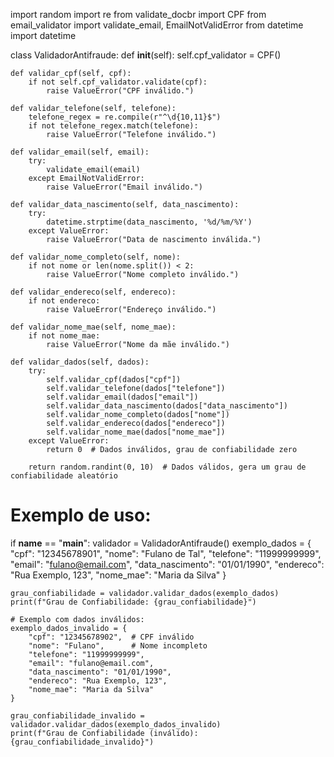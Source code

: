 import random
import re
from validate_docbr import CPF
from email_validator import validate_email, EmailNotValidError
from datetime import datetime

class ValidadorAntifraude:
    def __init__(self):
        self.cpf_validator = CPF()

    def validar_cpf(self, cpf):
        if not self.cpf_validator.validate(cpf):
            raise ValueError("CPF inválido.")

    def validar_telefone(self, telefone):
        telefone_regex = re.compile(r"^\d{10,11}$")
        if not telefone_regex.match(telefone):
            raise ValueError("Telefone inválido.")

    def validar_email(self, email):
        try:
            validate_email(email)
        except EmailNotValidError:
            raise ValueError("Email inválido.")

    def validar_data_nascimento(self, data_nascimento):
        try:
            datetime.strptime(data_nascimento, '%d/%m/%Y')
        except ValueError:
            raise ValueError("Data de nascimento inválida.")

    def validar_nome_completo(self, nome):
        if not nome or len(nome.split()) < 2:
            raise ValueError("Nome completo inválido.")

    def validar_endereco(self, endereco):
        if not endereco:
            raise ValueError("Endereço inválido.")

    def validar_nome_mae(self, nome_mae):
        if not nome_mae:
            raise ValueError("Nome da mãe inválido.")

    def validar_dados(self, dados):
        try:
            self.validar_cpf(dados["cpf"])
            self.validar_telefone(dados["telefone"])
            self.validar_email(dados["email"])
            self.validar_data_nascimento(dados["data_nascimento"])
            self.validar_nome_completo(dados["nome"])
            self.validar_endereco(dados["endereco"])
            self.validar_nome_mae(dados["nome_mae"])
        except ValueError:
            return 0  # Dados inválidos, grau de confiabilidade zero

        return random.randint(0, 10)  # Dados válidos, gera um grau de confiabilidade aleatório

# Exemplo de uso:
if __name__ == "__main__":
    validador = ValidadorAntifraude()
    exemplo_dados = {
        "cpf": "12345678901",
        "nome": "Fulano de Tal",
        "telefone": "11999999999",
        "email": "fulano@email.com",
        "data_nascimento": "01/01/1990",
        "endereco": "Rua Exemplo, 123",
        "nome_mae": "Maria da Silva"
    }

    grau_confiabilidade = validador.validar_dados(exemplo_dados)
    print(f"Grau de Confiabilidade: {grau_confiabilidade}")

    # Exemplo com dados inválidos:
    exemplo_dados_invalido = {
        "cpf": "12345678902",  # CPF inválido
        "nome": "Fulano",      # Nome incompleto
        "telefone": "11999999999",
        "email": "fulano@email.com",
        "data_nascimento": "01/01/1990",
        "endereco": "Rua Exemplo, 123",
        "nome_mae": "Maria da Silva"
    }

    grau_confiabilidade_invalido = validador.validar_dados(exemplo_dados_invalido)
    print(f"Grau de Confiabilidade (inválido): {grau_confiabilidade_invalido}")

